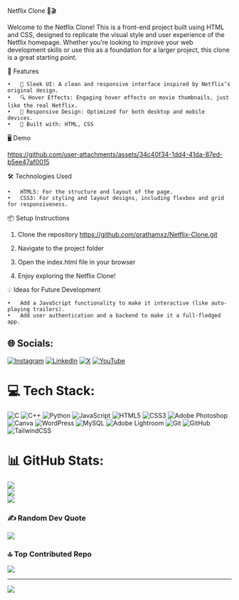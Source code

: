 Netflix Clone 🎥🎬

Welcome to the Netflix Clone! This is a front-end project built using HTML and CSS, designed to replicate the visual style and user experience of the Netflix homepage. Whether you’re looking to improve your web development skills or use this as a foundation for a larger project, this clone is a great starting point.

🚀 Features

	•	🎨 Sleek UI: A clean and responsive interface inspired by Netflix’s original design.
	•	🔍 Hover Effects: Engaging hover effects on movie thumbnails, just like the real Netflix.
	•	📱 Responsive Design: Optimized for both desktop and mobile devices.
	•	🔧 Built with: HTML, CSS

🖥️ Demo

https://github.com/user-attachments/assets/34c40f34-1dd4-41da-87ed-b5ee47af0015

🛠️ Technologies Used

	•	HTML5: For the structure and layout of the page.
	•	CSS3: For styling and layout designs, including flexbox and grid for responsiveness.

 📦 Setup Instructions

  1.	Clone the repository
  https://github.com/prathamxz/Netflix-Clone.git

  2.	Navigate to the project folder


  3.	Open the index.html file in your browser


  4.	Enjoy exploring the Netflix Clone!

💡 Ideas for Future Development

	•	Add a JavaScript functionality to make it interactive (like auto-playing trailers).
	•	Add user authentication and a backend to make it a full-fledged app.


## 🌐 Socials:
[![Instagram](https://img.shields.io/badge/Instagram-%23E4405F.svg?logo=Instagram&logoColor=white)](https://instagram.com/Pratham__97) [![LinkedIn](https://img.shields.io/badge/LinkedIn-%230077B5.svg?logo=linkedin&logoColor=white)](https://linkedin.com/in/prathamxz) [![X](https://img.shields.io/badge/X-black.svg?logo=X&logoColor=white)](https://x.com/Pratham__97) [![YouTube](https://img.shields.io/badge/YouTube-%23FF0000.svg?logo=YouTube&logoColor=white)](https://youtube.com/@prathamxz) 

# 💻 Tech Stack:
![C](https://img.shields.io/badge/c-%2300599C.svg?style=for-the-badge&logo=c&logoColor=white) ![C++](https://img.shields.io/badge/c++-%2300599C.svg?style=for-the-badge&logo=c%2B%2B&logoColor=white) ![Python](https://img.shields.io/badge/python-3670A0?style=for-the-badge&logo=python&logoColor=ffdd54) ![JavaScript](https://img.shields.io/badge/javascript-%23323330.svg?style=for-the-badge&logo=javascript&logoColor=%23F7DF1E) ![HTML5](https://img.shields.io/badge/html5-%23E34F26.svg?style=for-the-badge&logo=html5&logoColor=white) ![CSS3](https://img.shields.io/badge/css3-%231572B6.svg?style=for-the-badge&logo=css3&logoColor=white) ![Adobe Photoshop](https://img.shields.io/badge/adobe%20photoshop-%2331A8FF.svg?style=for-the-badge&logo=adobe%20photoshop&logoColor=white) ![Canva](https://img.shields.io/badge/Canva-%2300C4CC.svg?style=for-the-badge&logo=Canva&logoColor=white) ![WordPress](https://img.shields.io/badge/WordPress-%23117AC9.svg?style=for-the-badge&logo=WordPress&logoColor=white) ![MySQL](https://img.shields.io/badge/mysql-4479A1.svg?style=for-the-badge&logo=mysql&logoColor=white) ![Adobe Lightroom](https://img.shields.io/badge/Adobe%20Lightroom-31A8FF.svg?style=for-the-badge&logo=Adobe%20Lightroom&logoColor=white) ![Git](https://img.shields.io/badge/git-%23F05033.svg?style=for-the-badge&logo=git&logoColor=white) ![GitHub](https://img.shields.io/badge/github-%23121011.svg?style=for-the-badge&logo=github&logoColor=white) ![TailwindCSS](https://img.shields.io/badge/tailwindcss-%2338B2AC.svg?style=for-the-badge&logo=tailwind-css&logoColor=white)
# 📊 GitHub Stats:
![](https://github-readme-stats.vercel.app/api?username=prathamxz&theme=dark&hide_border=false&include_all_commits=true&count_private=false)<br/>
![](https://github-readme-streak-stats.herokuapp.com/?user=prathamxz&theme=dark&hide_border=false)<br/>
![](https://github-readme-stats.vercel.app/api/top-langs/?username=prathamxz&theme=dark&hide_border=false&include_all_commits=true&count_private=false&layout=compact)

### ✍️ Random Dev Quote
![](https://quotes-github-readme.vercel.app/api?type=horizontal&theme=radical)

### 🔝 Top Contributed Repo
![](https://github-contributor-stats.vercel.app/api?username=prathamxz&limit=5&theme=highcontrast&combine_all_yearly_contributions=true)

---
[![](https://visitcount.itsvg.in/api?id=prathamxz&icon=5&color=12)](https://visitcount.itsvg.in)

